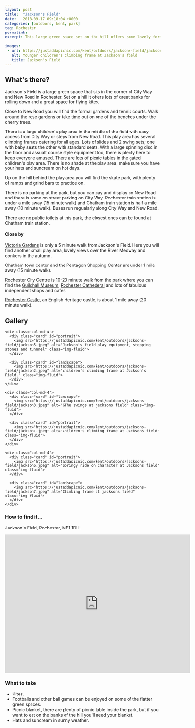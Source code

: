 ```yaml
---
layout: post
title:  "Jackson's Field"
date:   2018-09-17 09:18:04 +0000
categories: [outdoors, kent, park]
tag: Rochester
permalink: 
excerpt: This large green space set on the hill offers some lovely formal gardens, large well equiped children's play area, skate park and lots of space to play.

images: 
 - url: https://justaddapicnic.com/kent/outdoors/jacksons-field/jackson2.jpeg
   alt: Younger children's climbing frame at Jackson's field
   title: Jackson's Field
---
```


## What's there?
Jackson's Field is a large green space that sits in the corner of City Way and New Road in Rochester.  Set on a hill it offers lots of great banks for rolling down and a great space for flying kites.

Close to New Road you will find the formal gardens and tennis courts.  Walk around the rose gardens or take time out on one of the benches under the cherry trees.

There is a large children's play area in the middle of the field with easy access from City Way or steps from New Road.  This play area has several climbing frames catering for all ages.  Lots of slides and 2 swing sets; one with baby seats the other with standard seats. With a large spinning disc in the floor and assualt course style equipment too, there is plenty here to keep everyone amused.  There are lots of picnic tables in the gated children's play area.  There is no shade at the play area, make sure you have your hats and suncream on hot days.

Up on the hill behind the play area you will find the skate park, with plenty of ramps and grind bars to practice on.

There is no parking at the park, but you can pay and display on New Road and there is some on street parking on City Way.  Rochester train station is under a mile away (15 minute walk) and Chatham train station is half a mile away (10 minute walk).  Buses run regualarly along City Way and New Road.

There are no public toilets at this park, the closest ones can be found at Chatham train station.


#### Close by
[Victoria Gardens](/outdoors/kent/park/2018/09/17/victoria-gardens.html) is only a 5 minute walk from Jackson's Field.  Here you will find another small play area, lovely views over the River Medway and conkers in the autumn.

Chatham town center and the Pentagon Shopping Center are under 1 mile away (15 minute walk).

Rochester City Centre is 10-20 minute walk from the park where you can find the [Guildhall Museum](/indoors/kent/museum/2018/01/02/guildhall_museum.html), [Rochester Cathederal](/indoors/kent/cathedral/2018/02/21/rochester-cathedral.html) and lots of fabulous independent shops and cafes.

[Rochester Castle](http://www.english-heritage.org.uk/visit/places/rochester-castle), an English Heritage castle, is about 1 mile away (20 minute walk).

## Gallery

<div class="container">

  <div class="row">

    <div class="col-md-4">
      <div class="card" id="portrait">
        <img src="https://justaddapicnic.com/kent/outdoors/jacksons-field/jackson5.jpeg" alt="Jackson's field play equipment, stepping stones and tunnnel" class="img-fluid">
      </div>

      <div class="card" id="landscape">
        <img src="https://justaddapicnic.com/kent/outdoors/jacksons-field/jackson2.jpeg" alt="children's climbing frame at Jackson's Field." class="img-fluid">
      </div>  
    </div>

    <div class="col-md-4">
      <div class="card" id="lanscape">
        <img src="https://justaddapicnic.com/kent/outdoors/jacksons-field/jackson3.jpeg" alt="GThe swings at jacksons field" class="img-fluid">
      </div>

      <div class="card" id="portrait">
        <img src="https://justaddapicnic.com/kent/outdoors/jacksons-field/jackson1.jpeg" alt="Children's climbing frame at Jacksons field" class="img-fluid">
      </div>
    </div>

    <div class="col-md-4">
      <div class="card" id="portrait">
        <img src="https://justaddapicnic.com/kent/outdoors/jacksons-field/jackson6.jpeg" alt="Springy ride on character at Jacksons field" class="img-fluid">
      </div>

      <div class="card" id="landscape">
        <img src="https://justaddapicnic.com/kent/outdoors/jacksons-field/jackson7.jpeg" alt="Climbing frame at jacksons field" class="img-fluid">
      </div>
    </div>

  </div>      
</div>


### How to find it...
Jackson's Field, Rochester, ME1 1DU.

<iframe src="https://www.google.com/maps/embed?pb=!1m18!1m12!1m3!1d4980.336502594838!2d0.5076217560016844!3d51.38158568859272!2m3!1f0!2f0!3f0!3m2!1i1024!2i768!4f13.1!3m3!1m2!1s0x47d8ccfc128af4f1%3A0xd8da452e039653c!2sJackson&#39;s+Field%2C+Rochester+ME1+1DU!5e0!3m2!1sen!2suk!4v1537261423826" width="600" height="450" frameborder="0" style="border:0" allowfullscreen></iframe>

### What to take
* Kites.
* Footballs and other ball games can be enjoyed on some of the flatter green spaces.
* Picnic blanket, there are plenty of picnic table inside the park, but if you want to eat on the banks of the hill you'll need your blanket.
* Hats and suncream in sunny weather.